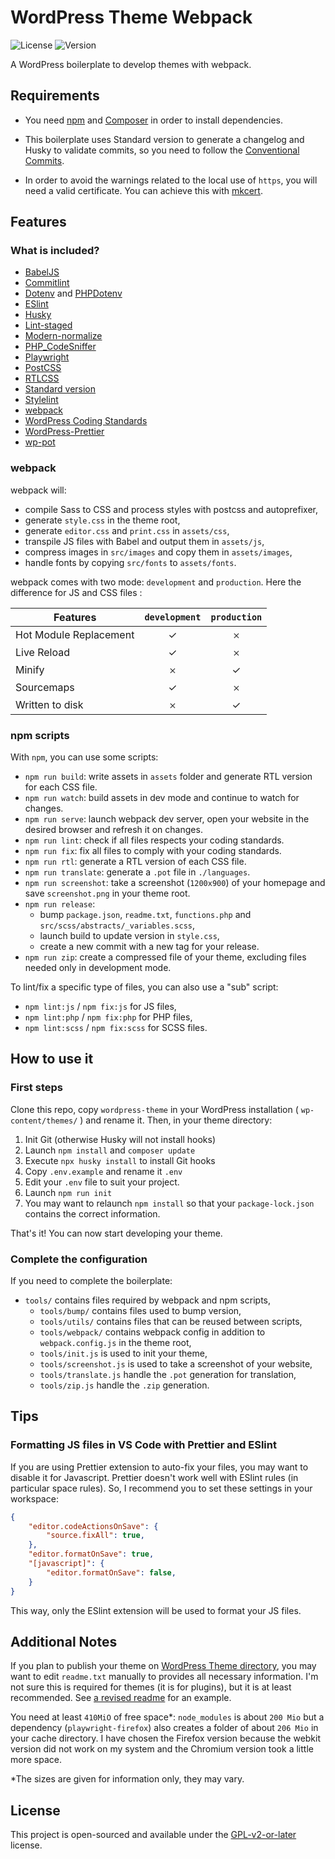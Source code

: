 # WordPress Theme Webpack

![License](https://img.shields.io/github/license/boilerplates-collection/wordpress-theme-webpack?color=blue&colorA=4c4f56&label=License&style=flat-square) ![Version](https://img.shields.io/github/package-json/v/boilerplates-collection/wordpress-theme-webpack?color=blue&colorA=4c4f56&label=Version&style=flat-square)

A WordPress boilerplate to develop themes with webpack.

## Requirements

* You need [npm](https://www.npmjs.com/) and [Composer](https://getcomposer.org/) in order to install dependencies.

* This boilerplate uses Standard version to generate a changelog and Husky to validate commits, so you need to follow the [Conventional Commits](https://www.conventionalcommits.org/en/v1.0.0/).

* In order to avoid the warnings related to the local use of `https`, you will need a valid certificate. You can achieve this with [mkcert](https://github.com/FiloSottile/mkcert).

## Features

### What is included?

* [BabelJS](https://babeljs.io/)
* [Commitlint](https://commitlint.js.org/)
* [Dotenv](https://github.com/motdotla/dotenv) and [PHPDotenv](https://github.com/vlucas/phpdotenv)
* [ESlint](https://github.com/eslint/eslint)
* [Husky](https://github.com/typicode/husky)
* [Lint-staged](https://github.com/okonet/lint-staged)
* [Modern-normalize](https://github.com/sindresorhus/modern-normalize)
* [PHP_CodeSniffer](https://github.com/squizlabs/PHP_CodeSniffer)
* [Playwright](https://github.com/microsoft/playwright)
* [PostCSS](https://postcss.org/)
* [RTLCSS](https://rtlcss.com/)
* [Standard version](https://github.com/conventional-changelog/standard-version)
* [Stylelint](https://github.com/stylelint/stylelint)
* [webpack](https://webpack.js.org/)
* [WordPress Coding Standards](https://github.com/WordPress/WordPress-Coding-Standards)
* [WordPress-Prettier](https://github.com/Automattic/wp-prettier)
* [wp-pot](https://github.com/wp-pot/wp-pot)

### webpack

webpack will:

* compile Sass to CSS and process styles with postcss and autoprefixer,
* generate `style.css` in the theme root,
* generate `editor.css` and `print.css` in `assets/css`,
* transpile JS files with Babel and output them in `assets/js`,
* compress images in `src/images` and copy them in `assets/images`,
* handle fonts by copying `src/fonts` to `assets/fonts`.

webpack comes with two mode: `development` and `production`. Here the difference for JS and CSS files :

|Features|`development`|`production`|
|---|:-:|:-:|
|Hot Module Replacement|✓|𐄂|
|Live Reload|✓|𐄂|
|Minify|𐄂|✓|
|Sourcemaps|✓|𐄂|
|Written to disk|𐄂|✓|

### npm scripts

With `npm`, you can use some scripts:

* `npm run build`: write assets in `assets` folder and generate RTL version for each CSS file.
* `npm run watch`: build assets in dev mode and continue to watch for changes.
* `npm run serve`: launch webpack dev server, open your website in the desired browser and refresh it on changes.
* `npm run lint`: check if all files respects your coding standards.
* `npm run fix`: fix all files to comply with your coding standards.
* `npm run rtl`: generate a RTL version of each CSS file.
* `npm run translate`: generate a `.pot` file in `./languages`.
* `npm run screenshot`: take a screenshot (`1200x900`) of your homepage and save `screenshot.png` in your theme root.
* `npm run release`:
    * bump `package.json`, `readme.txt`, `functions.php` and `src/scss/abstracts/_variables.scss`,
    * launch build to update version in `style.css`,
    * create a new commit with a new tag for your release.
* `npm run zip`: create a compressed file of your theme, excluding files needed only in development mode.

To lint/fix a specific type of files, you can also use a "sub" script:
* `npm lint:js` / `npm fix:js` for JS files,
* `npm lint:php` / `npm fix:php` for PHP files,
* `npm lint:scss` / `npm fix:scss` for SCSS files.

## How to use it

### First steps

Clone this repo, copy `wordpress-theme` in your WordPress installation ( `wp-content/themes/` ) and rename it. Then, in your theme directory:

1. Init Git (otherwise Husky will not install hooks)
2. Launch `npm install` and `composer update`
3. Execute `npx husky install` to install Git hooks
4. Copy `.env.example` and rename it `.env`
5. Edit your `.env` file to suit your project.
6. Launch `npm run init`
7. You may want to relaunch `npm install` so that your `package-lock.json` contains the correct information.

That's it! You can now start developing your theme.

### Complete the configuration

If you need to complete the boilerplate:

* `tools/` contains files required by webpack and npm scripts,
    * `tools/bump/` contains files used to bump version,
    * `tools/utils/` contains files that can be reused between scripts,
    * `tools/webpack/` contains webpack config in addition to `webpack.config.js` in the theme root,
    * `tools/init.js` is used to init your theme,
    * `tools/screenshot.js` is used to take a screenshot of your website,
    * `tools/translate.js` handle the `.pot` generation for translation,
    * `tools/zip.js` handle the `.zip` generation.

## Tips

### Formatting JS files in VS Code with Prettier and ESlint

If you are using Prettier extension to auto-fix your files, you may want to disable it for Javascript. Prettier doesn't work well with ESlint rules (in particular space rules). So, I recommend you to set these settings in your workspace:

```json
{
    "editor.codeActionsOnSave": {
        "source.fixAll": true,
    },
    "editor.formatOnSave": true,
    "[javascript]": {
        "editor.formatOnSave": false,
    }
}
```
This way, only the ESlint extension will be used to format your JS files.

## Additional Notes

If you plan to publish your theme on [WordPress Theme directory](https://wordpress.org/themes/), you may want to edit `readme.txt` manually to provides all necessary information. I'm not sure this is required for themes (it is for plugins), but it is at least recommended. See [a revised readme](https://make.wordpress.org/themes/2015/04/29/a-revised-readme/) for an example.

You need at least `410MiO` of free space*: `node_modules` is about `200 Mio` but a dependency (`playwright-firefox`) also creates a folder of about `206 Mio` in your cache directory. I have chosen the Firefox version because the webkit version did not work on my system and the Chromium version took a little more space.

*The sizes are given for information only, they may vary.

## License

This project is open-sourced and available under the [GPL-v2-or-later](./LICENSE) license.
